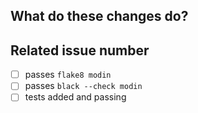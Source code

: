 <!--
Thank you for your contribution!
-->

## What do these changes do?

<!-- Please give a short brief about these changes. -->

## Related issue number

<!-- Are there any issues opened that will be resolved by merging this change? -->

- [ ] passes `flake8 modin`
- [ ] passes `black --check modin`
- [ ] tests added and passing
